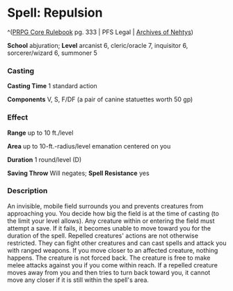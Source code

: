 # Spell: Repulsion

^([PRPG Core Rulebook][ss-repulsion] pg. 333 | PFS Legal | [Archives of Nehtys][sn-repulsion])

**School** abjuration; **Level** arcanist 6, cleric/oracle 7, inquisitor 6, sorcerer/wizard 6, summoner 5

### Casting

**Casting Time** 1 standard action  

**Components** V, S, F/DF (a pair of canine statuettes worth 50 gp)

### Effect

**Range** up to 10 ft./level  

**Area** up to 10-ft.-radius/level emanation centered on you  

**Duration** 1 round/level (D)  

**Saving Throw** Will negates; **Spell Resistance** yes

### Description

An invisible, mobile field surrounds you and prevents creatures from approaching you. You decide how big the field is at the time of casting (to the limit your level allows). Any creature within or entering the field must attempt a save. If it fails, it becomes unable to move toward you for the duration of the spell. Repelled creatures' actions are not otherwise restricted. They can fight other creatures and can cast spells and attack you with ranged weapons. If you move closer to an affected creature, nothing happens. The creature is not forced back. The creature is free to make melee attacks against you if you come within reach. If a repelled creature moves away from you and then tries to turn back toward you, it cannot move any closer if it is still within the spell's area.

[ss-repulsion]: http://paizo.com/pathfinderRPG/v57
[sn-repulsion]: http://www.archivesofnethys.com/SpellDisplay.aspx?ItemName=Repulsion